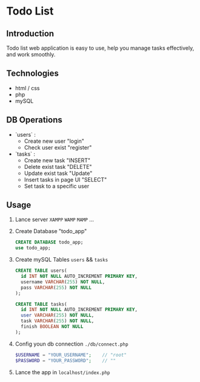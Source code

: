 # Todo List

## Introduction

Todo list web application is easy to use, help you manage tasks effectively, and work smoothly.

## Technologies

<ul>    
    <li>html / css</li>
    <li>php</li>
    <li>mySQL</li>
  </ul>

## DB Operations

<ul>
    <li>
      <span>`users` :</span>
      <ul>
        <li>Create new user "login"</li>
        <li>Check user exist "register"</li>
      </ul>
    </li>
    <li>
      <span>`tasks` :</span>
      <ul>
        <li>Create new task "INSERT"</li>
        <li>Delete exist task "DELETE"</li>
        <li>Update exist task "Update"</li>
        <li>Insert tasks in page UI "SELECT"</li>
        <li>Set task to a specific user</li>
      </ul>
    </li>
  </ul>

## Usage

1. Lance server `XAMPP` `WAMP` `MAMP` ...

2. Create Database "todo_app"
   
   ```sql
   CREATE DATABASE todo_app;
   use todo_app;
   ```

3. Create mySQL Tables `users` && `tasks`
   
   ```sql
   CREATE TABLE users(
     id INT NOT NULL AUTO_INCREMENT PRIMARY KEY,
     username VARCHAR(255) NOT NULL,
     pass VARCHAR(255) NOT NULL
   );
   
   CREATE TABLE tasks(
     id INT NOT NULL AUTO_INCREMENT PRIMARY KEY,
     user VARCHAR(255) NOT NULL,
     task VARCHAR(255) NOT NULL,
     finish BOOLEAN NOT NULL
   );
   ```

4. Config youn db connection `./db/connect.php` 
   
   ```php
   $USERNAME = "YOUR_USERNAME";    // "root"
   $PASSWORD = "YOUR_PASSWORD";    // ""
   ```

5. Lance the app in `localhost/index.php`
